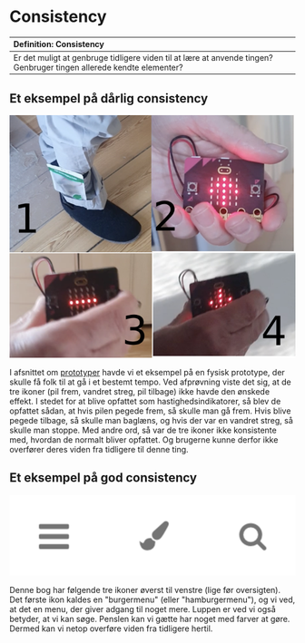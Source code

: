 # Consistency

|Definition: Consistency|
:-|
|Er det muligt at genbruge tidligere viden til at lære at anvende tingen? Genbruger tingen allerede kendte elementer?|

## Et eksempel på dårlig consistency
![Dårlig consistency](./assets/fysiskprototype.png)

I afsnittet om [prototyper](prototyper.md#fysiske-prototyper) havde vi et eksempel på en fysisk prototype, der skulle få folk til at gå i et bestemt tempo. Ved afprøvning viste det sig, at de tre ikoner (pil frem, vandret streg, pil tilbage) ikke havde den ønskede effekt. I stedet for at blive opfattet som hastighedsindikatorer, så blev de opfattet sådan, at hvis pilen pegede frem, så skulle man gå frem. Hvis blive pegede tilbage, så skulle man baglæns, og hvis der var en vandret streg, så skulle man stoppe. Med andre ord, så var de tre ikoner ikke konsistente med, hvordan de normalt bliver opfattet. Og brugerne kunne derfor ikke overfører deres viden fra tidligere til denne ting.

## Et eksempel på god consistency
![God consistency](./assets/consistency-good.png)

Denne bog har følgende tre ikoner øverst til venstre (lige før oversigten). Det første ikon kaldes en "burgermenu" (eller "hamburgermenu"), og vi ved, at det en menu, der giver adgang til noget mere. Luppen er ved vi også betyder, at vi kan søge. Penslen kan vi gætte har noget med farver at gøre. Dermed kan vi netop overføre viden fra tidligere hertil.